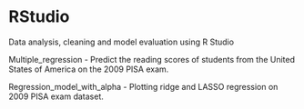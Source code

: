 # RStudio
Data analysis, cleaning and model evaluation using R Studio

Multiple_regression - Predict the reading scores of students from the United States of America on the 2009 PISA exam.

Regression_model_with_alpha - Plotting ridge and LASSO regression on 2009 PISA exam dataset.
